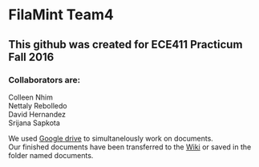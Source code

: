 # FilaMint Team4

## This github was created for ECE411 Practicum Fall 2016  

### Collaborators are:

Colleen Nhim  
Nettaly Rebolledo  
David Hernandez  
Srijana Sapkota  

We used [Google drive] to simultanelously work on documents.  
Our finished documents have been transferred to the [Wiki](../../wiki) or saved in the folder named documents. 

[Google drive]: https://drive.google.com/drive/u/1/folders/0B7ei5UTStXl6bGFZWWxhMDdIQzQ


